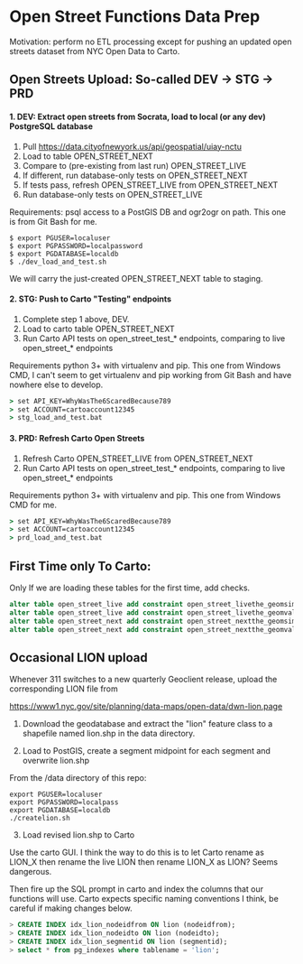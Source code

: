 # Open Street Functions Data Prep

Motivation: perform no ETL processing except for pushing an updated open streets
dataset from NYC Open Data to Carto.

## Open Streets Upload: So-called DEV -> STG -> PRD 

#### 1. DEV: Extract open streets from Socrata, load to local (or any dev) PostgreSQL database

1. Pull https://data.cityofnewyork.us/api/geospatial/uiay-nctu
2. Load to table OPEN_STREET_NEXT
3. Compare to (pre-existing from last run) OPEN_STREET_LIVE
4. If different, run database-only tests on OPEN_STREET_NEXT
5. If tests pass, refresh OPEN_STREET_LIVE from OPEN_STREET_NEXT
6. Run database-only tests on OPEN_STREET_LIVE

Requirements: psql access to a PostGIS DB and ogr2ogr on path. This one is from 
Git Bash for me.  

```shell
$ export PGUSER=localuser
$ export PGPASSWORD=localpassword
$ export PGDATABASE=localdb
$ ./dev_load_and_test.sh
```
We will carry the just-created OPEN_STREET_NEXT table to staging.  

#### 2. STG: Push to Carto "Testing" endpoints

1. Complete step 1 above, DEV.
2. Load to carto table OPEN_STREET_NEXT 
3. Run Carto API tests on open_street_test_* endpoints, comparing to live open_street_* endpoints

Requirements python 3+ with virtualenv and pip.  This one from Windows CMD, I 
can't seem to get virtualenv and pip working from Git Bash and have nowhere else
to develop.

```bat
> set API_KEY=WhyWasThe6ScaredBecause789
> set ACCOUNT=cartoaccount12345
> stg_load_and_test.bat
```

#### 3. PRD: Refresh Carto Open Streets
    
1. Refresh Carto OPEN_STREET_LIVE from OPEN_STREET_NEXT
2. Run Carto API tests on open_street_test_* endpoints, comparing to live open_street_* endpoints

Requirements python 3+ with virtualenv and pip.  This one from Windows CMD for me.

```bat
> set API_KEY=WhyWasThe6ScaredBecause789
> set ACCOUNT=cartoaccount12345
> prd_load_and_test.bat
```

## First Time only To Carto: 

Only If we are loading these tables for the first time, add checks.

```sql
alter table open_street_live add constraint open_street_livethe_geomsimple CHECK (ST_IsSimple(the_geom::geometry));
alter table open_street_live add constraint open_street_livethe_geomvalid CHECK (ST_IsValid(the_geom::geometry));
alter table open_street_next add constraint open_street_nextthe_geomsimple CHECK (ST_IsSimple(the_geom::geometry));
alter table open_street_next add constraint open_street_nextthe_geomvalid CHECK (ST_IsValid(the_geom::geometry));
```

## Occasional LION upload

Whenever 311 switches to a new quarterly Geoclient release, upload the corresponding
LION file from

https://www1.nyc.gov/site/planning/data-maps/open-data/dwn-lion.page

1. Download the geodatabase and extract the "lion" feature class to a shapefile 
named lion.shp in the data directory.

2. Load to PostGIS, create a segment midpoint for each segment and overwrite lion.shp

From the /data directory of this repo:

```shell
export PGUSER=localuser
export PGPASSWORD=localpass
export PGDATABASE=localdb
./createlion.sh
```

3. Load revised lion.shp to Carto

Use the carto GUI. I think the way to do this is to let Carto rename as LION_X 
then rename the live LION then rename LION_X as LION?  Seems dangerous.

Then fire up the SQL prompt in carto and index the columns that our functions 
will use.  Carto expects specific naming conventions I think, be careful if
making changes below.

```sql
> CREATE INDEX idx_lion_nodeidfrom ON lion (nodeidfrom);
> CREATE INDEX idx_lion_nodeidto ON lion (nodeidto);
> CREATE INDEX idx_lion_segmentid ON lion (segmentid);
> select * from pg_indexes where tablename = 'lion';
```
